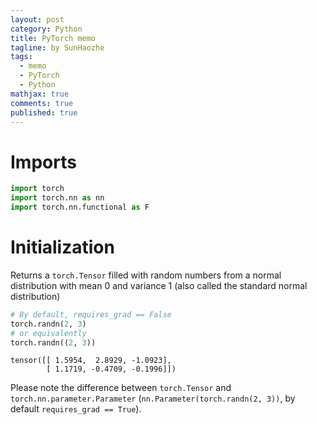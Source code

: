 ```yaml
---
layout: post
category: Python     
title: PyTorch memo 
tagline: by SunHaozhe
tags: 
  - memo
  - PyTorch
  - Python
mathjax: true
comments: true
published: true
---
```


# Imports

```python
import torch 
import torch.nn as nn
import torch.nn.functional as F  
```


# Initialization 

Returns a `torch.Tensor` filled with random numbers from a normal distribution with mean 0 and variance 1 (also called the standard normal distribution)

```python
# By default, requires_grad == False 
torch.randn(2, 3)
# or equivalently
torch.randn((2, 3))
```

```
tensor([[ 1.5954,  2.8929, -1.0923],
        [ 1.1719, -0.4709, -0.1996]])
```

Please note the difference between `torch.Tensor` and `torch.nn.parameter.Parameter` (`nn.Parameter(torch.randn(2, 3))`, by default `requires_grad == True`).





































































